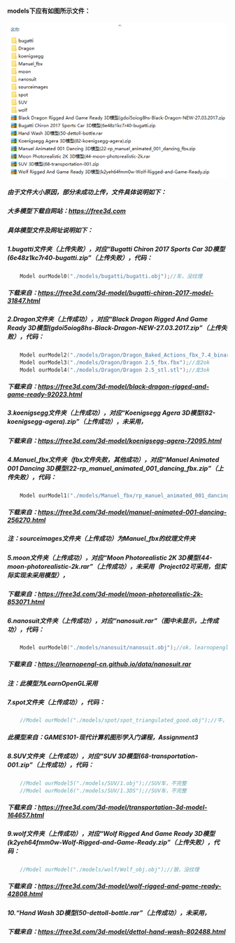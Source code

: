 #### models下应有如图所示文件：
<img src="./models文件.png" width="600"/> <br/>
##### 由于文件大小原因，部分未成功上传，文件具体说明如下：
##### 大多模型下载自网站：https://free3d.com
##### 具体模型文件及网址说明如下：
##### 1.bugatti文件夹（上传失败），对应“Bugatti Chiron 2017 Sports Car 3D模型(6e48z1kc7r40-bugatti.zip”（上传失败），代码：
``` c++
    Model ourModel0("./models/bugatti/bugatti.obj");//车，没纹理
```
##### 下载来自：https://free3d.com/3d-model/bugatti-chiron-2017-model-31847.html
##### 2.Dragon文件夹（上传成功），对应“Black Dragon Rigged And Game Ready 3D模型(gdoi5oiog8hs-Black-Dragon-NEW-27.03.2017.zip”（上传失败），代码：
``` c++
    Model ourModel2("./models/Dragon/Dragon_Baked_Actions_fbx_7.4_binary.fbx");//龙1ok
    Model ourModel3("./models/Dragon/Dragon 2.5_fbx.fbx");//龙2ok
    Model ourModel4("./models/Dragon/Dragon 2.5_stl.stl");//龙3ok
```
##### 下载来自：https://free3d.com/3d-model/black-dragon-rigged-and-game-ready-92023.html
##### 3.koenigsegg文件夹（上传成功），对应“Koenigsegg Agera 3D模型(82-koenigsegg-agera).zip”（上传成功），未采用，
##### 下载来自：https://free3d.com/3d-model/koenigsegg-agera-72095.html
##### 4.Manuel_fbx文件夹（fbx文件失败，其他成功），对应“Manuel Animated 001 Dancing 3D模型(22-rp_manuel_animated_001_dancing_fbx.zip”（上传失败），代码：
``` c++
    Model ourModel1("./models/Manuel_fbx/rp_manuel_animated_001_dancing.fbx");//人ok，sourceimages纹理
```
##### 下载来自：https://free3d.com/3d-model/manuel-animated-001-dancing-256270.html
##### 注：sourceimages文件夹（上传成功）为Manuel_fbx的纹理文件夹
##### 5.moon文件夹（上传成功），对应“Moon Photorealistic 2K 3D模型(44-moon-photorealistic-2k.rar”（上传成功），未采用（Project02可采用，但实际实现未采用模型），
##### 下载来自：https://free3d.com/3d-model/moon-photorealistic-2k-853071.html
##### 6.nanosuit文件夹（上传成功），对应“nanosuit.rar”（图中未显示，上传成功），代码：
``` c++
    Model ourModel0("./models/nanosuit/nanosuit.obj");//ok，learnopengl-cn
```
##### 下载来自：https://learnopengl-cn.github.io/data/nanosuit.rar
##### 注：此模型为LearnOpenGL采用
##### 7.spot文件夹（上传成功），代码：
``` c++
    //Model ourModel("./models/spot/spot_triangulated_good.obj");//牛，没纹理文件.mtl
```
##### 此模型来自：GAMES101-现代计算机图形学入门课程，Assignment3
##### 8.SUV文件夹（上传成功），对应“SUV 3D模型(68-transportation-001.zip”（上传成功），代码：
``` c++
    //Model ourModel5("./models/SUV/1.obj");//SUV车，不完整
    //Model ourModel6("./models/SUV/1.3DS");//SUV车，不完整
```
##### 下载来自：https://free3d.com/3d-model/transportation-3d-model-164657.html
##### 9.wolf文件夹（上传成功），对应“Wolf Rigged And Game Ready 3D模型(k2yeh64fmm0w-Wolf-Rigged-and-Game-Ready.zip”（上传失败），代码：
``` c++
    //Model ourModel("./models/wolf/Wolf_obj.obj");//狼，没纹理
```
##### 下载来自：https://free3d.com/3d-model/wolf-rigged-and-game-ready-42808.html
##### 10.“Hand Wash 3D模型(50-dettoll-bottle.rar”（上传成功），未采用，
##### 下载来自：https://free3d.com/3d-model/dettol-hand-wash-802488.html
